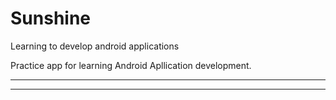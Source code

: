 # Sunshine
Learning to develop android applications

Practice app for learning Android Apllication development.

-------


------
